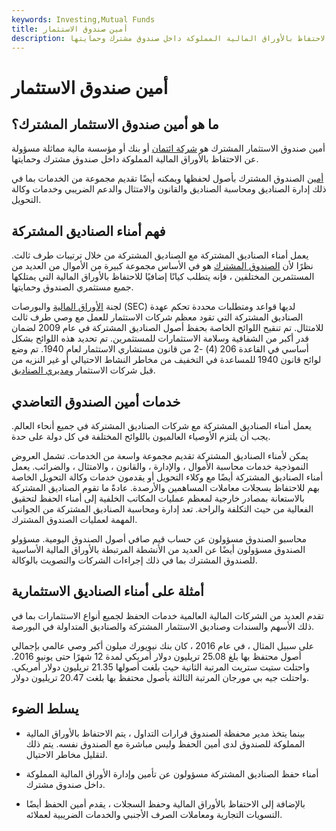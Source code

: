 ```yaml
---
keywords: Investing,Mutual Funds
title: أمين صندوق الاستثمار
description: أمين الصندوق المشترك هو شركة استئمانية أو بنك أو مؤسسة مالية مماثلة مسؤولة عن الاحتفاظ بالأوراق المالية المملوكة داخل صندوق مشترك وحمايتها.
---
```


# أمين صندوق الاستثمار
## ما هو أمين صندوق الاستثمار المشترك؟

أمين صندوق الاستثمار المشترك هو [شركة ائتمان](/trustcompany) أو بنك أو مؤسسة مالية مماثلة مسؤولة عن الاحتفاظ بالأوراق المالية المملوكة داخل صندوق مشترك وحمايتها.

[أمين](/custodian) الصندوق المشترك بأصول لحفظها ويمكنه أيضًا تقديم مجموعة من الخدمات بما في ذلك إدارة الصناديق ومحاسبة الصناديق والقانون والامتثال والدعم الضريبي وخدمات وكالة التحويل.

## فهم أمناء الصناديق المشتركة

يعمل أمناء الصناديق المشتركة مع الصناديق المشتركة من خلال ترتيبات طرف ثالث. نظرًا لأن [الصندوق المشترك](/mutualfund) هو في الأساس مجموعة كبيرة من الأموال من العديد من المستثمرين المختلفين ، فإنه يتطلب كيانًا إضافيًا للاحتفاظ بالأوراق المالية التي يمتلكها جميع مستثمري الصندوق وحمايتها.

لجنة [الأوراق المالية](/sec) والبورصات (SEC) لديها قواعد ومتطلبات محددة تحكم عهدة الصناديق المشتركة التي تقود معظم شركات الاستثمار للعمل مع وصي طرف ثالث للامتثال. تم تنقيح اللوائح الخاصة بحفظ أصول الصناديق المشتركة في عام 2009 لضمان قدر أكبر من الشفافية وسلامة الاستثمارات للمستثمرين. تم تحديد هذه اللوائح بشكل أساسي في القاعدة 206 (4) -2 من قانون مستشاري الاستثمار لعام 1940. تم وضع لوائح قانون 1940 للمساعدة في التخفيف من مخاطر النشاط الاحتيالي أو غير النزيه من قبل شركات الاستثمار [ومديري الصناديق](/fundmanager).

## خدمات أمين الصندوق التعاضدي

يعمل أمناء الصناديق المشتركة مع شركات الصناديق المشتركة في جميع أنحاء العالم. يجب أن يلتزم الأوصياء العالميون باللوائح المختلفة في كل دولة على حدة.

يمكن لأمناء الصناديق المشتركة تقديم مجموعة واسعة من الخدمات. تشمل العروض النموذجية خدمات محاسبة الأموال ، والإدارة ، والقانون ، والامتثال ، والضرائب. يعمل أمناء الصناديق المشتركة أيضًا مع وكلاء التحويل أو يقدمون خدمات وكالة التحويل الخاصة بهم للاحتفاظ بسجلات معاملات المساهمين والأرصدة. عادةً ما تقوم الصناديق المشتركة بالاستعانة بمصادر خارجية لمعظم عمليات المكاتب الخلفية إلى أمناء الحفظ لتحقيق الفعالية من حيث التكلفة والراحة. تعد إدارة ومحاسبة الصناديق المشتركة من الجوانب المهمة لعمليات الصندوق المشترك.

محاسبو الصندوق مسؤولون عن حساب قيم صافي أصول الصندوق اليومية. مسؤولو الصندوق مسؤولون أيضًا عن العديد من الأنشطة المرتبطة بالأوراق المالية الأساسية للصندوق المشترك بما في ذلك إجراءات الشركات والتصويت بالوكالة.

## أمثلة على أمناء الصناديق الاستثمارية

تقدم العديد من الشركات المالية العالمية خدمات الحفظ لجميع أنواع الاستثمارات بما في ذلك الأسهم والسندات وصناديق الاستثمار المشتركة والصناديق المتداولة في البورصة.

على سبيل المثال ، في عام 2016 ، كان بنك نيويورك ميلون أكبر وصي عالمي بإجمالي أصول محتفظ بها بلغ 25.08 تريليون دولار أمريكي لمدة 12 شهرًا حتى يونيو 2016. واحتلت ستيت ستريت المرتبة الثانية حيث بلغت أصولها 21.35 تريليون دولار أمريكي. واحتلت جيه بي مورجان المرتبة الثالثة بأصول محتفظ بها بلغت 20.47 تريليون دولار.

## يسلط الضوء

- بينما يتخذ مدير محفظة الصندوق قرارات التداول ، يتم الاحتفاظ بالأوراق المالية المملوكة للصندوق لدى أمين الحفظ وليس مباشرة مع الصندوق نفسه. يتم ذلك لتقليل مخاطر الاحتيال.

- أمناء حفظ الصناديق المشتركة مسؤولون عن تأمين وإدارة الأوراق المالية المملوكة داخل صندوق مشترك.

- بالإضافة إلى الاحتفاظ بالأوراق المالية وحفظ السجلات ، يقدم أمين الحفظ أيضًا التسويات التجارية ومعاملات الصرف الأجنبي والخدمات الضريبية لعملائه.

